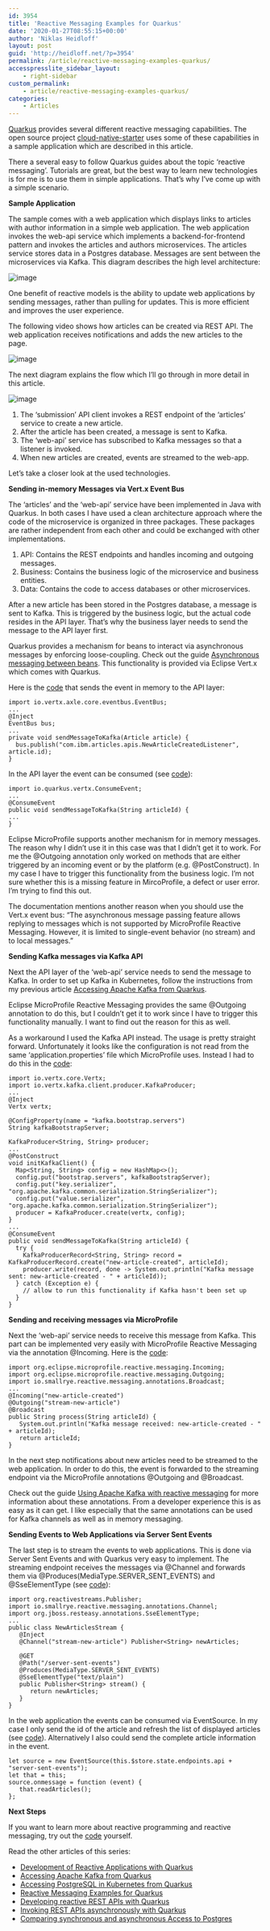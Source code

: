 ```yaml
---
id: 3954
title: 'Reactive Messaging Examples for Quarkus'
date: '2020-01-27T08:55:15+00:00'
author: 'Niklas Heidloff'
layout: post
guid: 'http://heidloff.net/?p=3954'
permalink: /article/reactive-messaging-examples-quarkus/
accesspresslite_sidebar_layout:
    - right-sidebar
custom_permalink:
    - article/reactive-messaging-examples-quarkus/
categories:
    - Articles
---
```


[Quarkus](https://quarkus.io/) provides several different reactive messaging capabilities. The open source project [cloud-native-starter](https://github.com/IBM/cloud-native-starter/tree/master/reactive) uses some of these capabilities in a sample application which are described in this article.

There a several easy to follow Quarkus guides about the topic ‘reactive messaging’. Tutorials are great, but the best way to learn new technologies is for me is to use them in simple applications. That’s why I’ve come up with a simple scenario.

**Sample Application**

The sample comes with a web application which displays links to articles with author information in a simple web application. The web application invokes the web-api service which implements a backend-for-frontend pattern and invokes the articles and authors microservices. The articles service stores data in a Postgres database. Messages are sent between the microservices via Kafka. This diagram describes the high level architecture:

![image](/assets/img/2020/01/reactive-messaging-architecture.png)

One benefit of reactive models is the ability to update web applications by sending messages, rather than pulling for updates. This is more efficient and improves the user experience.

The following video shows how articles can be created via REST API. The web application receives notifications and adds the new articles to the page.

![image](/assets/img/2020/01/reactive-messaging-demo-1-video.gif)

The next diagram explains the flow which I’ll go through in more detail in this article.

![image](/assets/img/2020/01/reactive-messaging-demo-1.png)

1. The ‘submission’ API client invokes a REST endpoint of the ‘articles’ service to create a new article.
2. After the article has been created, a message is sent to Kafka.
3. The ‘web-api’ service has subscribed to Kafka messages so that a listener is invoked.
4. When new articles are created, events are streamed to the web-app.

Let’s take a closer look at the used technologies.

**Sending in-memory Messages via Vert.x Event Bus**

The ‘articles’ and the ‘web-api’ service have been implemented in Java with Quarkus. In both cases I have used a clean architecture approach where the code of the microservice is organized in three packages. These packages are rather independent from each other and could be exchanged with other implementations.

1. API: Contains the REST endpoints and handles incoming and outgoing messages.
2. Business: Contains the business logic of the microservice and business entities.
3. Data: Contains the code to access databases or other microservices.

After a new article has been stored in the Postgres database, a message is sent to Kafka. This is triggered by the business logic, but the actual code resides in the API layer. That’s why the business layer needs to send the message to the API layer first.

Quarkus provides a mechanism for beans to interact via asynchronous messages by enforcing loose-coupling. Check out the guide [Asynchronous messaging between beans](https://quarkus.io/guides/reactive-messaging). This functionality is provided via Eclipse Vert.x which comes with Quarkus.

Here is the [code](https://github.com/IBM/cloud-native-starter/blob/00a8a7ed4f6884bdb5a1b48fd38b015a9f66eb02/reactive/articles-reactive/src/main/java/com/ibm/articles/business/ArticleService.java#L92) that sends the event in memory to the API layer:

```
import io.vertx.axle.core.eventbus.EventBus;
...
@Inject
EventBus bus;
...
private void sendMessageToKafka(Article article) {
  bus.publish("com.ibm.articles.apis.NewArticleCreatedListener", article.id);
}
```

In the API layer the event can be consumed (see [code](https://github.com/IBM/cloud-native-starter/blob/00a8a7ed4f6884bdb5a1b48fd38b015a9f66eb02/reactive/articles-reactive/src/main/java/com/ibm/articles/apis/NewArticleCreatedListener.java#L37)):

```
import io.quarkus.vertx.ConsumeEvent;
...
@ConsumeEvent
public void sendMessageToKafka(String articleId) {
...
}
```

Eclipse MicroProfile supports another mechanism for in memory messages. The reason why I didn’t use it in this case was that I didn’t get it to work. For me the @Outgoing annotation only worked on methods that are either triggered by an incoming event or by the platform (e.g. @PostConstruct). In my case I have to trigger this functionality from the business logic. I’m not sure whether this is a missing feature in MircoProfile, a defect or user error. I’m trying to find this out.

The documentation mentions another reason when you should use the Vert.x event bus: “The asynchronous message passing feature allows replying to messages which is not supported by MicroProfile Reactive Messaging. However, it is limited to single-event behavior (no stream) and to local messages.”

**Sending Kafka messages via Kafka API**

Next the API layer of the ‘web-api’ service needs to send the message to Kafka. In order to set up Kafka in Kubernetes, follow the instructions from my previous article [Accessing Apache Kafka from Quarkus](http://heidloff.net/article/accessing-apache-kafka-from-quarkus/).

Eclipse MicroProfile Reactive Messaging provides the same @Outgoing annotation to do this, but I couldn’t get it to work since I have to trigger this functionality manually. I want to find out the reason for this as well.

As a workaround I used the Kafka API instead. The usage is pretty straight forward. Unfortunately it looks like the configuration is not read from the same ‘application.properties’ file which MicroProfile uses. Instead I had to do this in the [code](https://github.com/IBM/cloud-native-starter/blob/00a8a7ed4f6884bdb5a1b48fd38b015a9f66eb02/reactive/articles-reactive/src/main/java/com/ibm/articles/apis/NewArticleCreatedListener.java#L26):

```
import io.vertx.core.Vertx;
import io.vertx.kafka.client.producer.KafkaProducer;
...
@Inject
Vertx vertx;

@ConfigProperty(name = "kafka.bootstrap.servers")
String kafkaBootstrapServer;

KafkaProducer<String, String> producer;
...
@PostConstruct
void initKafkaClient() {
  Map<String, String> config = new HashMap<>();
  config.put("bootstrap.servers", kafkaBootstrapServer);
  config.put("key.serializer", "org.apache.kafka.common.serialization.StringSerializer");
  config.put("value.serializer", "org.apache.kafka.common.serialization.StringSerializer");
  producer = KafkaProducer.create(vertx, config);
}
...
@ConsumeEvent
public void sendMessageToKafka(String articleId) {
  try {
    KafkaProducerRecord<String, String> record = KafkaProducerRecord.create("new-article-created", articleId);
    producer.write(record, done -> System.out.println("Kafka message sent: new-article-created - " + articleId));
  } catch (Exception e) {
    // allow to run this functionality if Kafka hasn't been set up
  }
}
```

**Sending and receiving messages via MicroProfile**

Next the ‘web-api’ service needs to receive this message from Kafka. This part can be implemented very easily with MicroProfile Reactive Messaging via the annotation @Incoming. Here is the [code](https://github.com/IBM/cloud-native-starter/blob/00a8a7ed4f6884bdb5a1b48fd38b015a9f66eb02/reactive/web-api-reactive/src/main/java/com/ibm/webapi/apis/NewArticleListener.java#L11):

```
import org.eclipse.microprofile.reactive.messaging.Incoming;
import org.eclipse.microprofile.reactive.messaging.Outgoing;
import io.smallrye.reactive.messaging.annotations.Broadcast;
...
@Incoming("new-article-created")
@Outgoing("stream-new-article")
@Broadcast
public String process(String articleId) {
   System.out.println("Kafka message received: new-article-created - " + articleId);
   return articleId;
}
```

In the next step notifications about new articles need to be streamed to the web application. In order to do this, the event is forwarded to the streaming endpoint via the MicroProfile annotations @Outgoing and @Broadcast.

Check out the guide [Using Apache Kafka with reactive messaging](https://quarkus.io/guides/kafka) for more information about these annotations. From a developer experience this is as easy as it can get. I like especially that the same annotations can be used for Kafka channels as well as in memory messaging.

**Sending Events to Web Applications via Server Sent Events**

The last step is to stream the events to web applications. This is done via Server Sent Events and with Quarkus very easy to implement. The streaming endpoint receives the messages via @Channel and forwards them via @Produces(MediaType.SERVER\_SENT\_EVENTS) and @SseElementType (see [code](https://github.com/IBM/cloud-native-starter/blob/00a8a7ed4f6884bdb5a1b48fd38b015a9f66eb02/reactive/web-api-reactive/src/main/java/com/ibm/webapi/apis/NewArticlesStream.java)):

```
import org.reactivestreams.Publisher;
import io.smallrye.reactive.messaging.annotations.Channel;
import org.jboss.resteasy.annotations.SseElementType;
...
public class NewArticlesStream { 
   @Inject
   @Channel("stream-new-article") Publisher<String> newArticles;

   @GET
   @Path("/server-sent-events")
   @Produces(MediaType.SERVER_SENT_EVENTS) 
   @SseElementType("text/plain") 
   public Publisher<String> stream() { 
      return newArticles;
   }
}
```

In the web application the events can be consumed via EventSource. In my case I only send the id of the article and refresh the list of displayed articles (see [code](https://github.com/IBM/cloud-native-starter/blob/00a8a7ed4f6884bdb5a1b48fd38b015a9f66eb02/reactive/web-app-reactive/src/components/Home.vue#L62)). Alternatively I also could send the complete article information in the event.

```
let source = new EventSource(this.$store.state.endpoints.api + "server-sent-events");
let that = this;
source.onmessage = function (event) {
   that.readArticles();
};
```

**Next Steps**

If you want to learn more about reactive programming and reactive messaging, try out the [code](https://github.com/IBM/cloud-native-starter/tree/master/reactive) yourself.

Read the other articles of this series:

- [Development of Reactive Applications with Quarkus](http://heidloff.net/article-development-reactive-applications-quarkus/)
- [Accessing Apache Kafka from Quarkus](http://heidloff.net/article/accessing-apache-kafka-from-quarkus/)
- [Accessing PostgreSQL in Kubernetes from Quarkus](http://heidloff.net/article/accessing-postgresql-from-quarkus/)
- [Reactive Messaging Examples for Quarkus](http://heidloff.net/article/reactive-messaging-examples-quarkus/)
- [Developing reactive REST APIs with Quarkus](http://heidloff.net/article/developing-reactive-rest-apis-with-quarkus/)
- [Invoking REST APIs asynchronously with Quarkus](http://heidloff.net/article/invoking-rest-apis-asynchronously-with-quarkus/)
- [Comparing synchronous and asynchronous Access to Postgres](http://heidloff.net/article/comparing-synchronous-asynchronous-access-postgresql/)